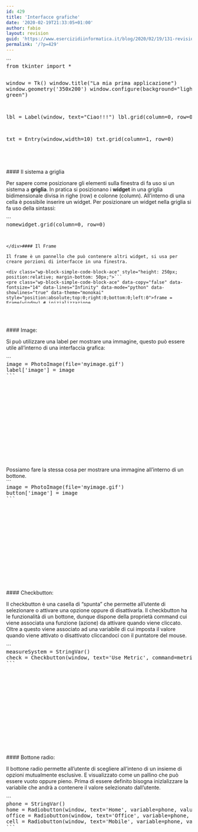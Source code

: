 ```yaml
---
id: 429
title: 'Interfacce grafiche'
date: '2020-02-19T21:33:05+01:00'
author: fabio
layout: revision
guid: 'https://www.esercizidiinformatica.it/blog/2020/02/19/131-revision-v1/'
permalink: '/?p=429'
---
```


<div class="wp-block-simple-code-block-ace" style="height: 250px; position:relative; margin-bottom: 50px;">```
<pre class="wp-block-simple-code-block-ace" data-copy="false" data-fontsize="14" data-lines="Infinity" data-mode="python" data-showlines="true" data-theme="monokai" style="position:absolute;top:0;right:0;bottom:0;left:0">from tkinter import *
 
window = Tk()
window.title("La mia prima applicazione")
window.geometry('350x200')
window.configure(background="light green") 
 
lbl = Label(window, text="Ciao!!!")
lbl.grid(column=0, row=0)
 
txt = Entry(window,width=10)
txt.grid(column=1, row=0)
 
def cliccato():
    lbl.configure(text=txt.get())
 
btn = Button(window, text="Cliccami", command=cliccato)
btn.grid(column=2, row=0)
 
window.mainloop()
```

</div><figure class="wp-block-image size-large">![](https://www.esercizidiinformatica.it/wp-content/uploads/2020/02/finestra.png)</figure>Questo programma genera una finestra avente le dimensioni di 350px per 200px con un titolo (La mia prima applicazione) e un colore di sfondo verde.

Sulla finestra sono posizionati tre **widget**: una **Label**, una **Entry box** e un **Button**.

Se si clicca il bottone, il contenuto della Entry box finisce nella label.

E’ possibile cambiare i colori del bottone o della label con le proprietà: fg, bg. L’acronimo bg sta per background (sfondo) e fg sta per foreground (in primo piano). Ad esempio se voglio rendere lo sfondo del bottone nero e il testo rosso, posso scrivere:

<div class="wp-block-simple-code-block-ace" style="height: 250px; position:relative; margin-bottom: 50px;">```
<pre class="wp-block-simple-code-block-ace" data-copy="false" data-fontsize="14" data-lines="Infinity" data-mode="python" data-showlines="true" data-theme="monokai" style="position:absolute;top:0;right:0;bottom:0;left:0">btn = Button(window, text="Cliccami", fg='black', bg='red', command=cliccato)

```

</div>#### Il sistema a griglia

Per sapere come posizionare gli elementi sulla finestra di fa uso si un sistema a **griglia**. In pratica si posizionano i **widget** in una griglia bidimensionale divisa in righe (row) e colonne (column). All’interno di una cella è possibile inserire un widget. Per posizionare un widget nella griglia si fa uso della sintassi:

<div class="wp-block-simple-code-block-ace" style="height: 250px; position:relative; margin-bottom: 50px;">```
<pre class="wp-block-simple-code-block-ace" data-copy="false" data-fontsize="14" data-lines="Infinity" data-mode="python" data-showlines="true" data-theme="monokai" style="position:absolute;top:0;right:0;bottom:0;left:0">nomewidget.grid(column=0, row=0)

```

</div>#### Il Frame

Il frame è un pannello che può contenere altri widget, si usa per creare porzioni di interfacce in una finestra.

<div class="wp-block-simple-code-block-ace" style="height: 250px; position:relative; margin-bottom: 50px;">```
<pre class="wp-block-simple-code-block-ace" data-copy="false" data-fontsize="14" data-lines="Infinity" data-mode="python" data-showlines="true" data-theme="monokai" style="position:absolute;top:0;right:0;bottom:0;left:0">frame = Frame(window) # inizializzazione
frame['padx'] = 5  #distanza oriz. del contenuto dai bordi
frame['pady'] = 10 #distanza vert. del contenuto dai bordi
frame['borderwidth'] = 2  # spessore del bordo
frame['relief'] = 'sunken' # stile bordo ("flat" "raised", "sunken", "solid", "ridge", or "groove".)
```

</div>#### Image:

Si può utilizzare una label per mostrare una immagine, questo può essere utile all’interno di una interfaccia grafica:

<div class="wp-block-simple-code-block-ace" style="height: 250px; position:relative; margin-bottom: 50px;">```
<pre class="wp-block-simple-code-block-ace" data-copy="false" data-fontsize="14" data-lines="Infinity" data-mode="python" data-showlines="true" data-theme="monokai" style="position:absolute;top:0;right:0;bottom:0;left:0">image = PhotoImage(file='myimage.gif') 
label['image'] = image 
```

</div>Possiamo fare la stessa cosa per mostrare una immagine all’interno di un bottone.

<div class="wp-block-simple-code-block-ace" style="height: 250px; position:relative; margin-bottom: 50px;">```
<pre class="wp-block-simple-code-block-ace" data-copy="false" data-fontsize="14" data-lines="Infinity" data-mode="python" data-showlines="true" data-theme="monokai" style="position:absolute;top:0;right:0;bottom:0;left:0">image = PhotoImage(file='myimage.gif') 
button['image'] = image 
```

</div>#### Checkbutton:

Il checkbutton è una casella di “spunta” che permette all’utente di selezionare o attivare una opzione oppure di disattivarla. Il checkbutton ha le funzionalità di un bottone, dunque dispone della proprietà command cui viene associata una funzione (azione) da attivare quando viene cliccato. Oltre a questo viene associato ad una variabile di cui imposta il valore quando viene attivato o disattivato cliccandoci con il puntatore del mouse.

<div class="wp-block-simple-code-block-ace" style="height: 250px; position:relative; margin-bottom: 50px;">```
<pre class="wp-block-simple-code-block-ace" data-copy="false" data-fontsize="14" data-lines="Infinity" data-mode="python" data-showlines="true" data-theme="monokai" style="position:absolute;top:0;right:0;bottom:0;left:0">measureSystem = StringVar()
check = Checkbutton(window, text='Use Metric', command=metricChanged, variable=measureSystem, onvalue='metric', offvalue='imperial') 
```

</div>#### Bottone radio:

Il bottone radio permette all’utente di scegliere all’inteno di un insieme di opzioni mutualmente esclusive. E visualizzato come un pallino che può essere vuoto oppure pieno. Prima di essere definito bisogna inizlalizzare la variabile che andrà a contenere il valore selezionato dall’utente.

<div class="wp-block-simple-code-block-ace" style="height: 250px; position:relative; margin-bottom: 50px;">```
<pre class="wp-block-simple-code-block-ace" data-copy="false" data-fontsize="14" data-lines="Infinity" data-mode="python" data-showlines="true" data-theme="monokai" style="position:absolute;top:0;right:0;bottom:0;left:0">phone = StringVar()
home = Radiobutton(window, text='Home', variable=phone, value='home') 
office = Radiobutton(window, text='Office', variable=phone, value='office')
cell = Radiobutton(window, text='Mobile', variable=phone, value='cell') 
```

</div>